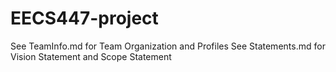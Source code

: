 ﻿# EECS447-project

See TeamInfo.md for Team Organization and Profiles
See Statements.md for Vision Statement and Scope Statement
